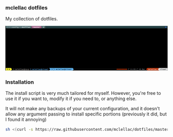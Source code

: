 ### mclellac dotfiles
My collection of dotfiles.

![shell](img/shell.png)

### Installation
The install script is very much tailored for myself. However, you're free to use it if you want to, modify it if you need to, or anything else.

It will not make any backups of your current configuration, and it doesn't allow any argument passing to install specific portions (previously it did, but I found it annoying)

```bash
sh <(curl -s https://raw.githubusercontent.com/mclellac/dotfiles/master/install.sh -L)
```
